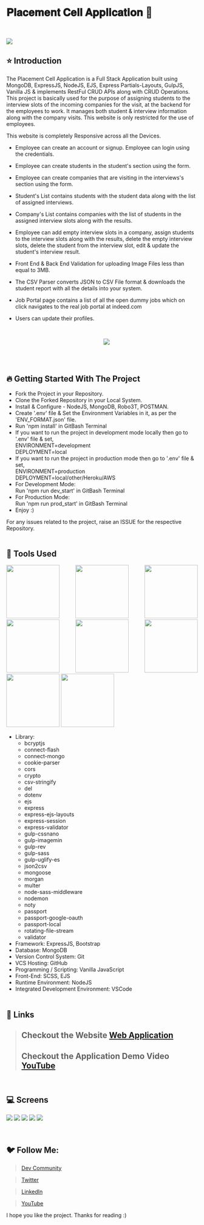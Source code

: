 # 𝐏𝐥𝐚𝐜𝐞𝐦𝐞𝐧𝐭 𝐂𝐞𝐥𝐥 𝐀𝐩𝐩𝐥𝐢𝐜𝐚𝐭𝐢𝐨𝐧 🚀

<br/>
<p align="justify">
<img src="https://user-images.githubusercontent.com/76626529/192254840-ee37fd49-2530-4fe4-a9f6-a17bb5dee91b.png">
</p>

## ⭐ Introduction

The Placement Cell Application is a Full Stack Application built using MongoDB, ExpressJS, NodeJS, EJS, Express Partials-Layouts, GulpJS, Vanilla JS & implements RestFul CRUD APIs along with CRUD Operations.
This project is basically used for the purpose of assigning students to the interview slots of the incoming companies for the visit, at the backend for the employees to work. It manages both student & interview information along with the company visits.
This website is only restricted for the use of employees.

This website is completely Responsive across all the Devices.

-  Employee can create an account or signup. Employee can login using the credentials.
-  Employee can create students in the student's section using the form.
-  Employee can create companies that are visiting in the interviews's section using the form.
-  Student's List contains students with the student data along with the list of assigned interviews.
-  Company's List contains companies with the list of students in the assigned interview slots along with the results.
-  Employee can add empty interview slots in a company, assign students to the interview slots along with the results, delete the empty interview slots, delete the student from the interview slot, edit & update the student's interview result.
-  Front End & Back End Validation for uploading Image Files less than equal to 3MB.
-  The CSV Parser converts JSON to CSV File format & downloads the student report with all the details into your system.
-  Job Portal page contains a list of all the open dummy jobs which on click navigates to the real job portal at indeed.com
-  Users can update their profiles.

   <br/>
   <p align="center">
   <img src="https://user-images.githubusercontent.com/76626529/192450122-842c2578-c742-4922-988b-4b141195cfed.png">
   </p>

   <br/>
   <br/>

## 🔥 Getting Started With The Project

-  Fork the Project in your Repository.
-  Clone the Forked Repository in your Local System.
-  Install & Configure - NodeJS, MongoDB, Robo3T, POSTMAN.
-  Create '.env' file & Set the Environment Variables in it, as per the 'ENV_FORMAT.json' file.
-  Run 'npm install' in GitBash Terminal
-  If you want to run the project in development mode locally then go to '.env' file & set, <br/>
   ENVIRONMENT=development <br/>
   DEPLOYMENT=local
-  If you want to run the project in production mode then go to '.env' file & set, <br/>
   ENVIRONMENT=production <br/>
   DEPLOYMENT=local/other/Heroku/AWS
-  For Development Mode: <br/>
   Run 'npm run dev_start' in GitBash Terminal
-  For Production Mode: <br/>
   Run 'npm run prod_start' in GitBash Terminal
-  Enjoy :)

For any issues related to the project, raise an ISSUE for the respective Repository.
<br/>
<br/>

## 🔨 Tools Used

<p align="justify">
<img height="140" width="140" src="https://www.w3.org/html/logo/downloads/HTML5_Logo_256.png">
<img height="140" width="140" src="https://logodix.com/logo/470309.png">
<img height="140" width="140" src="https://upload.wikimedia.org/wikipedia/commons/6/6a/JavaScript-logo.png">
<img height="140" width="140" src="https://upload.wikimedia.org/wikipedia/commons/b/b2/Bootstrap_logo.svg">
<img height="140" width="140" src="https://encrypted-tbn0.gstatic.com/images?q=tbn:ANd9GcQv2l-4Y-ZVZm77rzV9CRJxmgNPpy36zgePIA&usqp=CAU">
<img height="140" width="140" src="https://encrypted-tbn0.gstatic.com/images?q=tbn:ANd9GcSMX7p-_Zo1LqsEfO1v3B6Zw0Jgvhk4vo1fKA&usqp=CAU">
<img height="140" width="140" src="https://encrypted-tbn0.gstatic.com/images?q=tbn:ANd9GcRASBParCnQhsRkKZ8opkkRjtk9XJ-MHdy0jA&usqp=CAU">
<img height="140" width="140" src="https://code.visualstudio.com/assets/apple-touch-icon.png">
</p>

-  Library:
   -  bcryptjs
   -  connect-flash
   -  connect-mongo
   -  cookie-parser
   -  cors
   -  crypto
   -  csv-stringify
   -  del
   -  dotenv
   -  ejs
   -  express
   -  express-ejs-layouts
   -  express-session
   -  express-validator
   -  gulp-cssnano
   -  gulp-imagemin
   -  gulp-rev
   -  gulp-sass
   -  gulp-uglify-es
   -  json2csv
   -  mongoose
   -  morgan
   -  multer
   -  node-sass-middleware
   -  nodemon
   -  noty
   -  passport
   -  passport-google-oauth
   -  passport-local
   -  rotating-file-stream
   -  validator
-  Framework: ExpressJS, Bootstrap
-  Database: MongoDB
-  Version Control System: Git
-  VCS Hosting: GitHub
-  Programming / Scripting: Vanilla JavaScript
-  Front-End: SCSS, EJS
-  Runtime Environment: NodeJS
-  Integrated Development Environment: VSCode
   <br/>
   <br/>

## 🔗 Links

> ## Checkout the Website [Web Application](https://placement-cell-application.onrender.com)
>
> ## Checkout the Application Demo Video [YouTube](https://www.youtube.com/watch?v=JI-lPvpq-WI)

<br/>

## 💻 Screens

<p align="justify">
<img src="https://user-images.githubusercontent.com/76626529/192450649-a4c855d3-2417-4678-84d9-0517e6562e7b.png">
<img src="https://user-images.githubusercontent.com/76626529/192450656-1570b890-83f2-4d84-aa77-c9fc62f73b02.png">
<img src="https://user-images.githubusercontent.com/76626529/192450632-8825baea-ea52-4c5b-a591-92de012a725f.png">
<img src="https://user-images.githubusercontent.com/76626529/192784782-8f846b00-e5c4-4e47-abc1-df7ca142a53d.png">  
<img src="https://user-images.githubusercontent.com/76626529/192450644-fd3c4751-54aa-4c3c-b3b9-e959fca3c6e5.png">
</p>

<br/>

## 🐦 Follow Me:

> [Dev Community](https://dev.to/ayushkanduri)

> [Twitter](https://twitter.com/ayush_codes)

> [LinkedIn](https://www.linkedin.com/in/ayushkanduri/)

> [YouTube](https://www.youtube.com/channel/UC6c1ajC_2jF7wQp7Y13t2bg)

I hope you like the project. Thanks for reading :)
